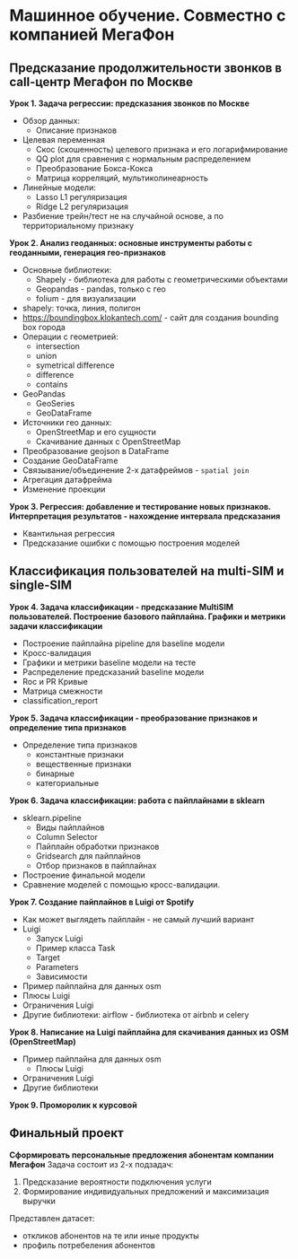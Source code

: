 # Машинное обучение. Совместно с компанией МегаФон

## Предсказание продолжительности звонков в call-центр Мегафон по Москве

**Урок 1. Задача регрессии: предсказания звонков по Москве**

- Обзор данных:
  -  Описание признаков
- Целевая переменная
  -  Скос (скошенность) целевого признака и его логарифмирование
  -  QQ plot для сравнения с нормальным распределением
  -  Преобразование Бокса-Кокса
  -  Матрица корреляций, мультиколинеарность
- Линейные модели:
  - Lasso L1 регуляризация
  - Ridge L2 регуляризация
- Разбиение трейн/тест не на случайной основе, а по территориальному признаку

**Урок 2. Анализ геоданных: основные инструменты работы с геоданными, генерация гео-признаков**

- Основные библиотеки:
  - Shapely - библиотека для работы с геометрическими объектами
  - Geopandas - pandas, только с гео
  - folium - для визуализации
- shapely: точка, линия, полигон
- https://boundingbox.klokantech.com/ - сайт для создания bounding box города
- Операции с геометрией:
  - intersection
  - union
  - symetrical difference
  - difference
  - contains
- GeoPandas
  - GeoSeries
  - GeoDataFrame
- Источники гео данных:
  - OpenStreetMap и его сущности
  - Скачивание данных с OpenStreetMap
- Преобразование geojson в DataFrame
- Создание GeoDataFrame
- Связывание/объединение 2-х датафреймов - `spatial join`
- Агрегация датафрейма
- Изменение проекции

**Урок 3. Регрессия: добавление и тестирование новых признаков. Интерпретация результатов - нахождение интервала предсказания**
- Квантильная регрессия
- Предсказание ошибки с помощью построения моделей

## Классификация пользователей на multi-SIM и single-SIM

**Урок 4.  Задача классификации - предсказание MultiSIM пользователей. Построение базового пайплайна. Графики и метрики задачи классификации**

- Построение пайплайна pipeline для baseline модели
- Кросс-валидация
- Графики и метрики baseline модели на тесте
- Распределение предсказаний baseline модели
- Roc и PR Кривые
- Матрица смежности
- classification_report

**Урок 5. Задача классификации - преобразование признаков и определение типа признаков**

- Определение типа признаков
  - константные признаки
  - вещественные признаки
  - бинарные
  - категориальные

**Урок 6. Задача классификации: работа с пайплайнами в sklearn**
- sklearn.pipeline
  - Виды пайплайнов
  - Column Selector
  - Пайплайн обработки признаков
  - Gridsearch для пайплайнов
  - Отбор признаков в пайплайнах
- Построение финальной модели
- Сравнение моделей с помощью кросс-валидации.

**Урок 7. Создание пайплайнов в Luigi от Spotify**
- Как может выглядеть пайплайн - не самый лучший вариант
- Luigi
  - Запуск Luigi
  - Пример класса Task
  - Target
  - Parameters
  - Зависимости
- Пример пайплайна для данных osm
- Плюсы Luigi
- Ограничения Luigi
- Другие библиотеки: airflow - библиотека от airbnb и celery 

**Урок 8. Написание на Luigi пайплайна для скачивания данных из OSM (OpenStreetMap)**
- Пример пайплайна для данных osm
  - Плюсы Luigi
- Ограничения Luigi
- Другие библиотеки

**Урок 9. Проморолик к курсовой**

## Финальный проект
**Сформировать персональные предложения абонентам компании Мегафон**
Задача состоит из 2-х подзадач:
1. Предсказание вероятности подключения услуги
2. Формирование индивидуальных предложений и максимизация выручки

Представлен датасет:
- откликов абонентов на те или иные продукты
- профиль потребеления абонентов